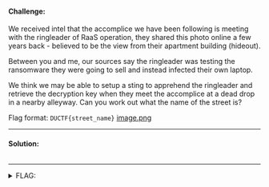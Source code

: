 #### Challenge:

We received intel that the accomplice we have been following is meeting with the ringleader of RaaS operation, they shared this photo online a few years back - believed to be the view from their apartment building (hideout).

Between you and me, our sources say the ringleader was testing the ransomware they were going to sell and instead infected their own laptop.

We think we may be able to setup a sting to apprehend the ringleader and retrieve the decryption key when they meet the accomplice at a dead drop in a nearby alleyway. Can you work out what the name of the street is?

Flag format: `DUCTF{street_name}` [image.png](./image.png ":ignore")

---

#### Solution:

```bash
```

---

<details><summary>FLAG:</summary>

```
DUCTF{McLean_Alley}
```

</details>
<br/>
